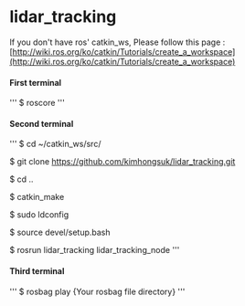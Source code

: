 # lidar_tracking

If you don't have ros' catkin_ws, Please follow this page : [http://wiki.ros.org/ko/catkin/Tutorials/create_a_workspace](http://wiki.ros.org/ko/catkin/Tutorials/create_a_workspace)

#### First terminal
'''
$ roscore
'''

#### Second terminal
'''
$ cd ~/catkin_ws/src/

$ git clone https://github.com/kimhongsuk/lidar_tracking.git

$ cd ..

$ catkin_make

$ sudo ldconfig

$ source devel/setup.bash

$ rosrun lidar_tracking lidar_tracking_node
'''

#### Third terminal
'''
$ rosbag play {Your rosbag file directory}
'''
